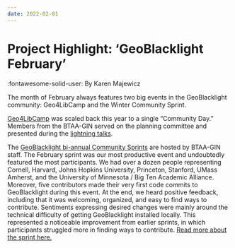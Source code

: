 ```yaml
---
date: 2022-02-01
---
```



# Project Highlight: ‘GeoBlacklight February’

:fontawesome-solid-user: By Karen Majewicz

The month of February always features two big events in the GeoBlacklight community: Geo4LibCamp and the Winter Community Sprint.

<!-- more -->

[Geo4LibCamp](https://geo4libcamp.org/)  was scaled back this year to a single “Community Day.” Members from the BTAA-GIN served on the planning committee and presented during the  [lightning talks](https://www.youtube.com/playlist?list=PL6aDid9TtzUI7bPoulDphsF4Bfp8AOj).

The  [GeoBlacklight bi-annual Community Sprints](https://geoblacklight.org/blog/category/sprints/) are hosted by BTAA-GIN staff. The February sprint was our most productive event and undoubtedly featured the most participants. We had over a dozen people representing Cornell, Harvard, Johns Hopkins University, Princeton, Stanford, UMass Amherst, and the University of Minnesota / Big Ten Academic Alliance. Moreover, five contributors made their very first code commits to GeoBlacklight during this event. At the end, we heard positive feedback, including that it was welcoming, organized, and easy to find ways to contribute. Sentiments expressing desired changes were mainly around the technical difficulty of getting GeoBlacklight installed locally. This represented a noticeable improvement from earlier sprints, in which participants struggled more in finding ways to contribute. [Read more about the sprint here.](https://geoblacklight.org/blog/2022/03/geoblacklight-community-sprint-recap-winter-2022/)
